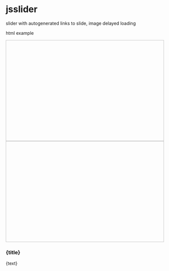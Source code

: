 jsslider
===========

slider with autogenerated links to slide, image delayed loading 

html example
<div id="slider">
   <img data-src="a.jpg" width="500" height="320" alt="" title="article title" longdesc="a.html" />
   <img data-src="b.jpg" width="500" height="320" alt="" title="article title" longdesc="b.html" />
   <div id="slider-txt"><h3>{title}</h3>{text}</div>
   <ul class="slider-links"></ul>
</div>

